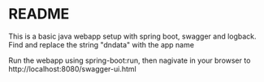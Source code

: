 # README #

This is a basic java webapp setup with spring boot, swagger and logback. Find and replace the string "dndata" with the app name

Run the webapp using spring-boot:run, then nagivate in your browser to http://localhost:8080/swagger-ui.html

